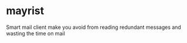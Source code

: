 # mayrist
Smart mail client make you avoid from reading redundant messages and wasting the time on mail
